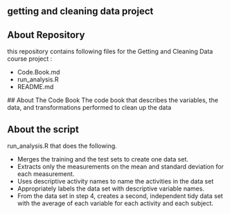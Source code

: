 
## getting and cleaning data project
## About Repository
this repository contains following files for the Getting and Cleaning Data course project :

<ul>
<li>Code.Book.md</li>
<li>run_analysis.R</li>
<li>README.md</li>
</ul>
## About The Code Book  
The code book that describes the variables, the data, and  transformations performed to clean up the data

## About the script
 run_analysis.R that does the following. 
 <ul>
<li>Merges the training and the test sets to create one data set.</li>
<li>Extracts only the measurements on the mean and standard deviation for each measurement.</li> 
<li>Uses descriptive activity names to name the activities in the data set</li>
<li>Appropriately labels the data set with descriptive variable names. </li>
<li>From the data set in step 4, creates a second, independent tidy data set with the average of each variable for each activity and each subject.</li>
<ul>


